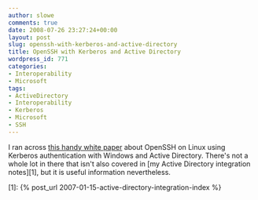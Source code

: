 ```yaml
---
author: slowe
comments: true
date: 2008-07-26 23:27:24+00:00
layout: post
slug: openssh-with-kerberos-and-active-directory
title: OpenSSH with Kerberos and Active Directory
wordpress_id: 771
categories:
- Interoperability
- Microsoft
tags:
- ActiveDirectory
- Interoperability
- Kerberos
- Microsoft
- SSH
---
```


I ran across [this handy white paper](http://port25.technet.com/archive/2008/06/06/technical-analysis-openssh-on-linux-using-windows-kerberos-for-authentication.aspx) about OpenSSH on Linux using Kerberos authentication with Windows and Active Directory. There's not a whole lot in there that isn't also covered in [my Active Directory integration notes][1], but it is useful information nevertheless.

[1]: {% post_url 2007-01-15-active-directory-integration-index %}
